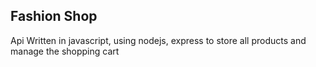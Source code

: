 ## Fashion Shop
Api Written in javascript, using nodejs, express to store all products and manage the shopping cart